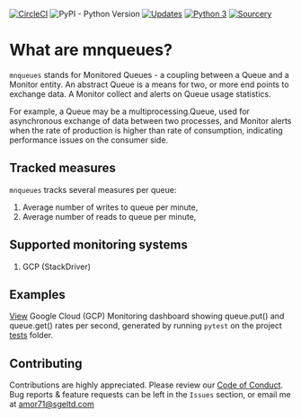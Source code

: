 [![CircleCI](https://circleci.com/gh/amor71/mnqueues.svg?style=shield)](https://circleci.com/gh/amor71/mnqueues-docs)
![PyPI - Python Version](https://img.shields.io/pypi/pyversions/mnqueues)
[![Updates](https://pyup.io/repos/github/amor71/mnqueues/shield.svg)](https://pyup.io/repos/github/amor71/mnqueues/)
[![Python 3](https://pyup.io/repos/github/amor71/mnqueues/python-3-shield.svg)](https://pyup.io/repos/github/amor71/mnqueues/)
[![Sourcery](https://img.shields.io/badge/Sourcery-enabled-brightgreen)](https://sourcery.ai)

# What are mnqueues?

`mnqueues` stands for Monitored Queues - a coupling between a Queue and a Monitor entity. An abstract Queue is a means for two, or more end points to exchange data. A Monitor collect and alerts on Queue usage statistics. 

For example, a Queue may be a multiprocessing.Queue, used for asynchronous exchange of data between two processes, and Monitor alerts when the rate of production is higher than rate of consumption, indicating performance issues on the consumer side.

## Tracked measures

`mnqueues` tracks several measures per queue:

1. Average number of writes to queue per minute,
2. Average number of reads to queue per minute,

## Supported monitoring systems

1. GCP (StackDriver)

## Examples

[View](https://amor71.github.io/mnqueues/gcp-mnqueues-sample.png) Google Cloud (GCP) Monitoring dashboard showing queue.put() and queue.get() rates per second, generated by running `pytest` on the project [tests](https://github.com/amor71/mnqueues/tree/main/tests) folder.

## Contributing

Contributions are highly appreciated. Please review our 
[Code of Conduct](https://github.com/amor71/mnqueues/blob/master/CODE_OF_CONDUCT.md). Bug reports & feature requests can be left in the `Issues` section, or email me at amor71@sgeltd.com


